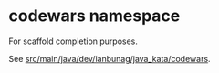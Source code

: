 # codewars namespace

For scaffold completion purposes.

See [src/main/java/dev/ianbunag/java_kata/codewars](src/main/java/dev/ianbunag/java_kata/codewars).
